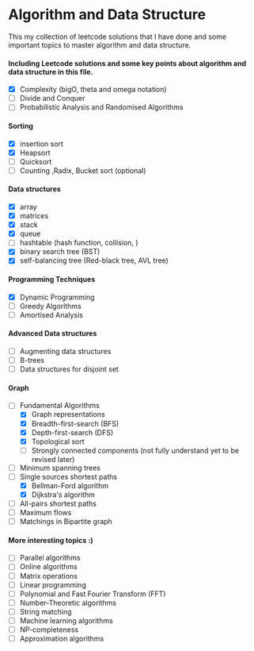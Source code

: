 # Algorithm and Data Structure
This my collection of leetcode solutions that I have done and some important topics to master algorithm and data structure.
#### Including Leetcode solutions and some key points about algorithm and data structure in this file.
- [x] Complexity (bigO, theta and omega notation)
- [ ] Divide and Conquer
- [ ] Probabilistic Analysis and Randomised Algorithms
#### Sorting
- [x] insertion sort
- [x] Heapsort
- [ ] Quicksort
- [ ] Counting ,Radix, Bucket sort (optional)
#### Data structures
- [x] array
- [x] matrices
- [x] stack
- [x] queue
- [ ] hashtable (hash function, collision, )
- [x] binary search tree (BST)
- [x] self-balancing tree (Red-black tree, AVL tree)
#### Programming Techniques
- [x] Dynamic Programming
- [ ] Greedy Algorithms
- [ ] Amortised Analysis
#### Advanced Data structures
- [ ] Augmenting data structures
- [ ] B-trees
- [ ] Data structures for disjoint set
#### Graph
- [ ] Fundamental Algorithms
  - [x] Graph representations
  - [x] Breadth-first-search (BFS)
  - [x] Depth-first-search (DFS)
  - [x] Topological sort
  - [ ] Strongly connected components (not fully understand yet to be revised later)
- [ ] Minimum spanning trees
- [ ] Single sources shortest paths
  -  [x] Bellman-Ford algorithm
  -  [x] Dijkstra's algorithm
- [ ] All-pairs shortest paths
- [ ] Maximum flows
- [ ] Matchings in Bipartite graph
#### More interesting topics :)
- [ ] Parallel algorithms
- [ ] Online algorithms
- [ ] Matrix operations
- [ ] Linear programming 
- [ ] Polynomial and Fast Fourier Transform (FFT)
- [ ] Number-Theoretic algorithms
- [ ] String matching 
- [ ] Machine learning algorithms
- [ ] NP-completeness
- [ ] Approximation algorithms 
